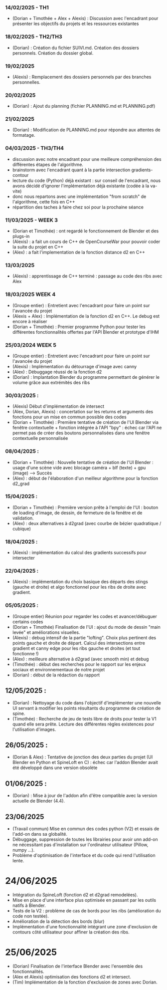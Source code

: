 ### 14/02/2025 - TH1
- (Dorian + Timothée + Alex + Alexis) : Discussion avec l'encadrant pour présenter les objectifs du projets et les ressources existantes

### 18/02/2025 - TH2/TH3
- (Dorian) : Création du fichier SUIVI.md. Création des dossiers personnels. Création du dossier global.

### 19/02/2025
- (Alexis) : Remplacement des dossiers personnels par des branches personnelles.

### 20/02/2025
- (Dorian) : Ajout du planning (fichier PLANNING.md et PLANNING.pdf)

### 21/02/2025
- (Dorian) : Modification de PLANNING.md pour répondre aux attentes de formatage. 

### 04/03/2025 - TH3/TH4
- discussion avec notre encadrant pour une meilleure compréhension des différentes étapes de l'algorithme.
- brainstorm avec l'encadrant quant à la partie intersection gradients-contour
- lecture du code (Python) déjà existant : sur conseil de l'encadrant, nous avons décidé d'ignorer l'implémentation déjà existante (codée à la va-vite)
- donc nous repartons avec une implémentation "from scratch" de l'algorithme, cette fois en C++
- répartition des taches à faire chez soi pour la prochaine séance

### 11/03/2025 - WEEK 3 
- (Dorian et Timothée) : ont regardé le fonctionnement de Blender et des plugs-in 
- (Alexis) : a fait un cours de C++ de OpenCourseWar pour pouvoir coder la suite du projet en C++
- (Alex) : a fait l'implementation de la fonction distance d2 en C++



### 13/03/2025 
- (Alexis) : apprentissage de C++ terminé : passage au code des ribs avec Alex

### 18/03/2025 WEEK 4
- (Groupe entier) : Entretient avec l'encadrant pour faire un point sur l'avancée du projet
- (Alexis + Alex) : Implémentation de la fonction d2 en C++. Le debug est encore à réaliser
- (Dorian + Timothée) : Premier programme Python pour tester les différentes fonctionnalités offertes par l'API Blender et prototype d'IHM

### 25/03/2024 WEEK 5
- (Groupe entier) : Entretient avec l'encadrant pour faire un point sur l'avancée du projet
- (Alexis) : Implémentation du détourrage d'image avec canny
- (Alex) : Débuggage réussi de la fonction d2
- (Dorian) : Implantation Blender du programme permettant de générer le volume grâce aux extrémités des ribs

### 30/03/2025 :
- (Alexis) Début d'implémentation de intersect 
- (Alex, Dorian, Alexis) : concertation sur les returns et arguments des fonctions pour un mise en commun possible des codes
- (Dorian + Timothée) : Première tentative de création de l'UI Blender via fenêtre contextuelle + fonction intégrée à l'API "bpy" : échec car l'API ne permet pas de créer des boutons personnalisées dans une fenêtre contextuelle personnalisée

### 08/04/2025 :
- (Dorian + Timothée) : Nouvelle tentative de création de l'UI Blender : usage d'une scène vide avec blocage caméra + blf (texte) + gpu (image) --> Succès
- (Alex) : début de l'élaboration d'un meilleur algorithme pour la fonction d2_grad

### 15/04/2025 :
- (Dorian + Timothée) : Première version prête à l'emploi de l'UI : bouton de loading d'image, de dessin, de fermeture de la fenêtre et de validation. 
- (Alex) : deux alternatives à d2grad (avec courbe de bézier quadratique / cubique)

### 18/04/2025 :
- (Alexis) : implémentation du calcul des gradients successifs pour intersecter 

### 22/04/2025 :
- (Alexis) : implémentation du choix basique des départs des stings (gauche et droite) et algo fonctionnel pour les ribs de droite avec gradient.

### 05/05/2025 :
- (Groupe entier) Réunion pour regarder les codes et avancer/débuguer certains codes
- (Dorian + Timothée) Finalisation de l'UI : ajout du mode de dessin "main levée" et améliorations visuelles.
- (Alexis) : debug intensif de la partie "lofting". Choix plus pertinent des points gauche et droite de départ. Calcul des intersections entre gradient et canny edge pour les ribs gauche et droites (et tout fonctionne !)
- (Alex) : meilleure alternative à d2grad (avec smooth min) et debug
- (Timothée) : début des recherches pour le rapport sur les enjeux sociaux et environnementaux de notre projet
- (Dorian) : début de la rédaction du rapport

## 12/05/2025 :
- (Dorian) : Nettoyage du code dans l'objectif d'implémenter une nouvelle UI servant à modifier les points résultants du programme de création de spine.
- (Timothée) : Recherche de jeu de tests libre de droits pour tester la V1 quand elle sera prête. Lecture des différentes règles existences pour l'utilisation d'images.

## 26/05/2025 :
- (Dorian & Alex) : Tentative de jonction des deux parties du projet (UI Blender en Python et SpineLoft en C) : échec car l'addon Blender avait été développé dans une version obsolète

## 01/06/2025 :
- (Dorian) : Mise à jour de l'addon afin d'être compatible avec la version actuelle de Blender (4.4).

## 23/06/2025
- (Travail commun) Mise en commun des codes python (V2) et essais de l'add-on dans sa globalité. 
- Débuggage, suppression de toutes les librairies pour avoir unn add-on ne nécessitant pas d'installation sur l'ordinateur utilisateur (Pillow, numpy ...).
- Problème d'optimisation de l'interface et du code qui rend l'utilisation lente. 

# 24/06/2025
- Intégration du SpineLoft (fonction d2 et d2grad remodelées).
- Mise en place d'une interface plus optimisée en passant par les outils natifs à Blender.
- Tests de la V2 : problème de cas de bords pour les ribs (amélioration du code non testée).
- Amélioration de la détection des bords (blur)
- Implémentation d'une fonctionnalité intégrant une zone d'exclusion de contours côté utilisateur pour affiner la création des ribs.

# 25/06/2025
- (Dorian) Finalisation de l'interface Blender avec l'ensemble des fonctionnalités.
- (Alex et Alexis) optimisation des fonctions d2 et intersect.
- (Tim) Implémentation de la fonction d'exclusion de zones avec Dorian.
